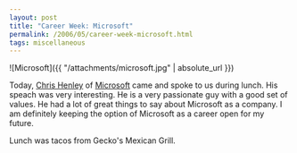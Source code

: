 ```yaml
---
layout: post
title: "Career Week: Microsoft"
permalink: /2006/05/career-week-microsoft.html
tags: miscellaneous
---
```


![Microsoft]({{ "/attachments/microsoft.jpg" | absolute_url }})

Today, [Chris Henley][1] of [Microsoft][2] came and spoke to us during lunch. His speach was very interesting. He is a
very passionate guy with a good set of values. He had a lot of great things to say about Microsoft as a company. I am
definitely keeping the option of Microsoft as a career open for my future.

Lunch was tacos from Gecko's Mexican Grill.


  [1]: http://blogs.technet.com/chenley
  [2]: http://www.microsoft.com
